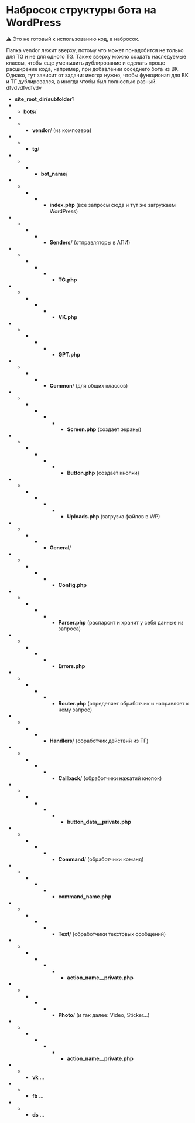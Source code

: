 # Набросок структуры бота на WordPress

⚠️ Это не готовый к использованию код, а набросок.

Папка vendor лежит вверху, потому что может понадобится не только для TG и не для одного TG. 
Также вверху можно создать наследуемые классы, чтобы еще уменьшить дублирование и сделать проще расширение кода, например, при добавлении соседнего бота из ВК. 
Однако, тут зависит от задачи: иногда нужно, чтобы функционал для ВК и ТГ дублировался, а иногда чтобы был полностью разный.
dfvdvdfvdfvdv
- **site_root_dir/subfolder**?
- - **bots**/
- - - **vendor**/ (из композера)
- - - **tg**/
- - - - **bot_name**/
- - - - - **index.php** (все запросы сюда и тут же загружаем WordPress)
- - - - - **Senders**/ (отправляторы в АПИ)
- - - - - - **TG.php**
- - - - - - **VK.php**
- - - - - - **GPT.php**
- - - - - **Common**/ (для общих классов)
- - - - - - - **Screen.php** (создает экраны)
- - - - - - - **Button.php** (создает кнопки)
- - - - - - - **Uploads.php** (загрузка файлов в WP)
- - - - - **General**/
- - - - - - **Config.php**
- - - - - - **Parser.php** (распарсит и хранит у себя данные из запроса)
- - - - - - **Errors.php**
- - - - - - **Router.php** (определяет обработчик и направляет к нему запрос)
- - - - - **Handlers**/ (обработчик действий из ТГ)
- - - - - - **Callback**/ (обработчики нажатий кнопок)
- - - - - - - **button_data__private.php**
- - - - - - **Command**/ (обработчики команд)
- - - - - - **command_name.php**
- - - - - - **Text**/ (обработчики текстовых сообщений)
- - - - - - - **action_name__private.php**
- - - - - - **Photo**/ (и так далее: Video, Sticker…)
- - - - - - - **action_name__private.php**
- - - **vk** ...
- - - **fb** ...
- - - **ds** ...


